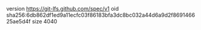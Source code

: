 version https://git-lfs.github.com/spec/v1
oid sha256:6db862df1ed9a11ecfc03f86183bfa3dc8bc032a44d6a9d2f869146625ae5d4f
size 4040
